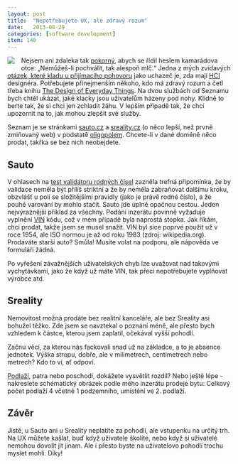 ```yaml
---
layout: post
title:  "Nepotřebujete UX, ale zdravý rozum"
date:   2013-08-29
categories: [software development]
item: 140
---
```

<div style="float: left; margin: 0 1em 1em 0; text-align: center;"><a href="http://www.amazon.com/gp/product/0465067107/ref=as_li_qf_sp_asin_il?ie=UTF8&camp=1789&creative=9325&creativeASIN=0465067107&linkCode=as2&tag=blog0752-20"><img border="0" src="http://ws-na.amazon-adsystem.com/widgets/q?_encoding=UTF8&ASIN=0465067107&Format=_SL160_&ID=AsinImage&MarketPlace=US&ServiceVersion=20070822&WS=1&tag=blog0752-20" ></a><img src="http://ir-na.amazon-adsystem.com/e/ir?t=blog0752-20&l=as2&o=1&a=0465067107" width="1" height="1" border="0" alt="" style="border:none !important; margin:0px !important;" /></div>Nejsem ani zdaleka tak <a href="/item/130">pokorný</a>, abych se řídil heslem kamarádova otce: „Nemůžeš-li pochválit, tak alespoň mlč.“ Jedna z mých zvídavých <a href="/item/114">otázek, které kladu u přijímacího pohovoru</a> jako uchazeč je, zda mají <a href="http://cs.wikipedia.org/wiki/Human-Computer_Interaction">HCI</a> designéra. Potřebujete přinejmenším někoho, kdo má zdravý rozum a četl třeba knihu <a href="http://amzn.to/15vdAxL">The Design of Everyday Things</a>. Na dvou službách od Seznamu bych chtěl ukázat, jaké klacky jsou uživatelům házeny pod nohy. Klidně to berte tak, že si chci jen zchladit žáhu. V lepším případě tak, že chci upozornit na to, jak mohou zlepšit své služby.
<!--more-->

Seznam je se stránkami <a href="http://www.sauto.cz/">sauto.cz</a> a <a href="http://www.sreality.cz/">sreality.cz</a> (o něco lepší, než prvně zmiňovaný web) v podstatě <a href="http://cs.wikipedia.org/wiki/Oligopol">oligopolem</a>. Chcete-li v dané doméně něco prodat, takřka se bez nich neobejdete.

Sauto
------

V ohlasech na <a href="/item/113">test validátoru rodných čísel</a> zazněla trefná připomínka, že by validace neměla být příliš striktní a že by neměla zabraňovat dalšímu kroku, obzvlášť u polí se složitějšími pravidly (jako je právě rodné číslo), a že pouhé varování by mohlo stačit. Sauto jde úplně opačnou cestou. Jeden nejvýraznější příklad za všechny. Podání inzerátu povinně vyžaduje vyplnění <a href="http://en.wikipedia.org/wiki/Vehicle_Identification_Number">VIN</a> kódu, což v mém případě byla naprostá stopka. Jak říkám, chci prodat, takže jsem se musel snažit. VIN byl sice poprvé použit už v roce 1954, ale ISO normou je až od roku 1983 (zdroj: wikipedia.org). Prodáváte starší auto? Smůla! Musíte volat na podporu, ale nápověda ve formuláři žádná.

Po vyřešení závažnějších uživatelských chyb lze uvažovat nad takovými vychytávkami, jako že když už máte VIN, tak přeci nepotřebujete vyplňovat výrobce atd.

Sreality
------

Nemovitost možná prodáte bez realitní kanceláře, ale bez Sreality asi bohužel těžko. Zde jsem se navztekal o poznání méně, ale přesto bych vzhledem k částce, kterou jsem zaplatil, očekával vyšší pohodlí.

Začnu věcí, za kterou nás fackovali snad už na základce, a to je absence jednotek. Výška stropu, dobře, ale v milimetrech, centimetrech nebo metrech? Kdo to ví, ať odpoví.

<a href="http://cs.wikipedia.org/wiki/Podla%C5%BE%C3%AD">Podlaží</a>, patra nebo poschodí, dokážete vysvětlit rozdíl? Nebo ještě lépe - nakreslete schématický obrázek podle mého inzerátu prodeje bytu: Celkový počet podlaží 4 včetně 1 podzemního, umístění ve 2. podlaží.

Závěr
------

Jistě, u Sauto ani u Sreality neplatíte za pohodlí, ale vstupenku na určitý trh. Na UX můžete kašlat, buď když uživatele školíte, nebo když si uživatelé nemohou dovolit jít jinam. Ale i přesto byste na uživatelovo pohodlí trochu myslet mohli. Díky!